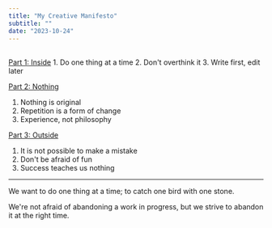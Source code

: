 ```yaml
---
title: "My Creative Manifesto"
subtitle: ""
date: "2023-10-24"
---
```

<br/>
<u>Part 1: Inside</u>
1. Do one thing at a time
2. Don't overthink it
3. Write first, edit later

<u>Part 2: Nothing</u>
1. Nothing is original
2. Repetition is a form of change
3. Experience, not philosophy

<u>Part 3: Outside</u>
1. It is not possible to make a mistake
2. Don't be afraid of fun
3. Success teaches us nothing

***

We want to do one thing at a time; to catch one bird with one stone.

We're not afraid of abandoning a work in progress, but we strive to abandon it at the right time.